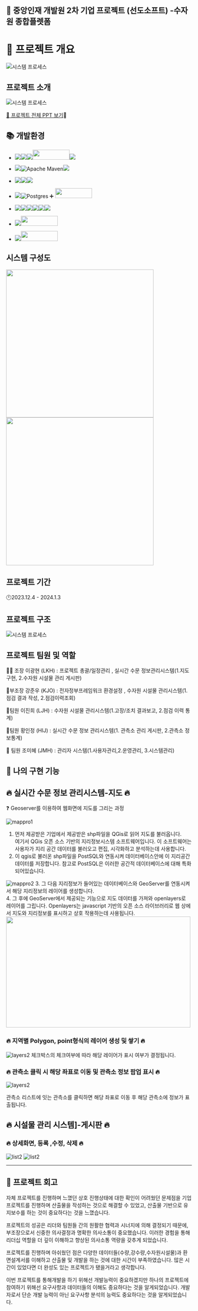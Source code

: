 ## 📣 중앙인재 개발원 2차  기업 프로젝트 (선도소프트) -수자원 종합플렛폼

# 📖 프로젝트 개요
![시스템 프로세스](readme_image/main.PNG)
##  프로젝트 소개 
![시스템 프로세스](readme_image/a.PNG)  

<a href="https://drive.google.com/file/d/1KNCtEVMjgb-_PK2dbBusQsx2LOx4h4aN/view?usp=drive_link">📌 프로젝트 전체 PPT 보기</a>📌 

## 📚 개발환경

- <img src="https://img.shields.io/badge/Framework-%23121011?style=for-the-badge"><img src="https://img.shields.io/badge/springboot-6DB33F?style=for-the-badge&logo=springboot&logoColor=white"><img src="https://img.shields.io/badge/2.7.0-515151?style=for-the-badge"><img src="readme_image/egovframe.PNG" width="100px" height="27px"><img src="https://img.shields.io/badge/4.1-515151?style=for-the-badge">
- <img src="https://img.shields.io/badge/Build-%23121011?style=for-the-badge">![Apache Maven](https://img.shields.io/badge/Apache%20Maven-C71A36?style=for-the-badge&logo=Apache%20Maven&logoColor=white)<img src="https://img.shields.io/badge/4.0-515151?style=for-the-badge">
- <img src="https://img.shields.io/badge/Language-%23121011?style=for-the-badge"><img src="https://img.shields.io/badge/java-%23ED8B00?style=for-the-badge&logo=openjdk&logoColor=white"><img src="https://img.shields.io/badge/11-515151?style=for-the-badge">
- <img src="https://img.shields.io/badge/DATABASE-%23121011?style=for-the-badge">![Postgres](https://img.shields.io/badge/postgres-%23316192.svg?style=for-the-badge&logo=postgresql&logoColor=white) ➕ <img src="readme_image/postgis.PNG" width="100px" height="27px">
- <img src="https://img.shields.io/badge/front-%23121011?style=for-the-badge"><img src="https://img.shields.io/badge/html5-%23E34F26.svg?style=for-the-badge&logo=html5&logoColor=white"><img src="https://img.shields.io/badge/css-%231572B6.svg?style=for-the-badge&logo=css3&logoColor=white"><img src="https://img.shields.io/badge/javascript-%23323330.svg?style=for-the-badge&logo=javascript&logoColor=%23F7DF1E"><img src="https://img.shields.io/badge/jquery-%230769AD.svg?style=for-the-badge&logo=jquery&logoColor=white"><img src="https://img.shields.io/badge/bootstrap-%238511FA.svg?style=for-the-badge&logo=bootstrap&logoColor=white">

- <img src="https://img.shields.io/badge/Library-%23121011?style=for-the-badge"><img src="readme_image/openlayers.PNG" width="100px" height="27px">
- <img src="https://img.shields.io/badge/software-%23121011?style=for-the-badge"><img src="readme_image/geoserver.PNG" width="100px" height="27px">



## 시스템 구성도

<img src="readme_image/sw.PNG" width="400px"><img src="readme_image/gis.PNG" width="400px" >

##  프로젝트 기간
 🕛2023.12.4 - 2024.1.3




## 프로젝트 구조
![시스템 프로세스](readme_image/systemprocess.PNG)


## 프로젝트 팀원 및 역할
👑🧑 조장 이광현 (LKH) : 프로젝트 총괄/일정관리 , 실시간 수문 정보관리시스템(1.지도구현, 
2.수자원 시설물 관리 게시판)

🧑부조장 강준우 (KJO) : 전자정부프레임워크 환경설정 , 수자원 시설물 관리시스템(1.점검 결과 작성, 2.점검이력조회)

👩팀원 이진희 (LJH) : 수자원 시설물 관리시스템(1.고장/조치 결과보고, 2.점검 이력 통계)


👩팀원 황인정 (HIJ) : 실시간 수문 정보 관리시스템(1. 관측소 관리 게시판, 2.관측소 정보통계)


👩 팀원 조미혜 (JMH) : 관리자 시스템(1.사용자관리,2.운영관리, 3.시스템관리)

## 🔭 나의 구현 기능

## 🔥 실시간 수문 정보 관리시스템-지도  🔥  

:question: Geoserver를 이용하여 웹화면에 지도를 그리는 과정

![mappro1](readme_image/mappro1.PNG)
1. 먼저 제공받은 기업에서 제공받은 shp파일을 QGis로 읽어 지도를 불러옵니다.  
여기서 QGis 오픈 소스 기반의 지리정보시스템 소프트웨어입니다. 이 소프트웨어는 사용자가 지리 공간 데이터를 불러오고 편집, 시각화하고 분석하는데 사용합니다.  
2. 이 qgis로 불러온 shp파일을 PostSQL와 연동시켜 데이터베이스안에 이 지리공간 데이터를 저장합니다. 참고로 PostSQL은 이러한 공간적 데이터베이스에 대해 특화되어있습니다.

![mappro2](readme_image/mappro2.PNG)
3. 그 다음 지리정보가 들어있는 데이터베이스와 GeoServer를 연동시켜서 해당 지리정보의 레이어를 생성합니다.   
4. 그 후에 GeoServer에서 제공되는 기능으로 지도 데이터를 가져와 openlayers로 레이어를 그립니다. 
Openlayers는 javascript 기반의 오픈 소스 라이브러리로 웹 상에서 지도와 지리정보를 표시하고 상호 작용하는데 사용됩니다.
<img src="readme_image/layers1.PNG" width="500px" height="300px">


### 🔥 지역별 Polygon, point형식의 레이어 생성 및 쌓기 🔥  
![layers2](readme_image/layers2.PNG)
체크박스의 체크여부에 따라 해당 레이어가 표시 여부가 결정됩니다.


### 🔥 관측소 클릭 시 해당 좌표로 이동 및 관측소 정보 팝업 표시 🔥 
![layers2](readme_image/layers3.PNG)

관측소 리스트에 잇는 관측소를 클릭하면 해당 좌표로 이동 후 해당 관측소에 정보가 표출됩니다.


## 🔥 시설물 관리 시스템]-게시판 🔥  

### 🔥 상세화면, 등록 ,수정, 삭제 🔥  
![list2](readme_image/list1.PNG)
![list2](readme_image/list2.PNG)




 
 

---
## 📌 프로젝트 회고 
자체 프로젝트를 진행하며 느꼈던 상호 진행상태에 대한 확인이 어려웠던 문제점을 기업 프로젝트를 진행하며 산출물을 작성하는 것으로 해결할 수 있었고, 산출물 기반으로 유지보수를 하는 것이 중요하다는 것을 느꼈습니다.

프로젝트의 성공은 리더와 팀원들 간의 원활한 협력과 시너지에 의해 결정되기 때문에, 부조장으로서 신중한 의사결정과 명확한 의사소통이 중요했습니다. 이러한 경험을 통해 리더십 역할을 더 깊이 이해하고 향상된 의사소통 역량을 갖추게 되었습니다.

프로젝트를 진행하며 아쉬웠던 점은 다양한 데이터들(수량,강수량,수자원시설물)과 환면설계서를 이해하고 산출물 및 개발을 하는 것에 대한 시간이 부족하였습니다. 많은 시간이 있었다면 더 완성도 있는 프로젝트가 됐을거라고 생각합니다.

이번 프로젝트를 통해개발을 하기 위해선 개발능력이 중요하겠지만 하나의 프로젝트에 참여하기 위해선 요구사항과 데이터들의 이해도 중요하다는 것을 알게되었습니다. 개발자로서 단순 개발 능력이 아닌 요구사항 분석의 능력도 중요하다는 것을 알게되었습니다.

